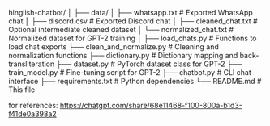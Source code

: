 hinglish-chatbot/
│
├── data/
│   ├── whatsapp.txt          # Exported WhatsApp chat
│   ├── discord.csv           # Exported Discord chat
│   ├── cleaned_chat.txt      # Optional intermediate cleaned dataset
│   └── normalized_chat.txt   # Normalized dataset for GPT-2 training
│
├── load_chats.py             # Functions to load chat exports
├── clean_and_normalize.py    # Cleaning and normalization functions
├── dictionary.py             # Dictionary mapping and back-transliteration
├── dataset.py                # PyTorch dataset class for GPT-2
├── train_model.py            # Fine-tuning script for GPT-2
├── chatbot.py                # CLI chat interface
├── requirements.txt          # Python dependencies
└── README.md                 # This file

for references:
https://chatgpt.com/share/68e11468-f100-800a-b1d3-f41de0a398a2
